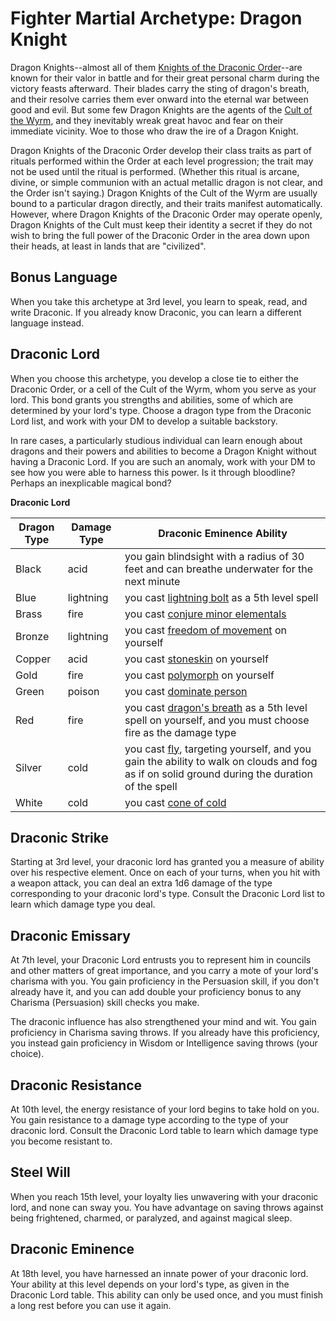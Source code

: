 # Fighter Martial Archetype: Dragon Knight
Dragon Knights--almost all of them [Knights of the Draconic Order](../../Organizations/MilitantOrders/DraconicOrder/)--are known for their valor in battle and for their great personal charm during the victory feasts afterward. Their blades carry the sting of dragon's breath, and their resolve carries them ever onward into the eternal war between good and evil. But some few Dragon Knights are the agents of the [Cult of the Wyrm](../../Organizations/CultOfTheWyrm.md), and they inevitably wreak great havoc and fear on their immediate vicinity. Woe to those who draw the ire of a Dragon Knight.

Dragon Knights of the Draconic Order develop their class traits as part of rituals performed within the Order at each level progression; the trait may not be used until the ritual is performed. (Whether this ritual is arcane, divine, or simple communion with an actual metallic dragon is not clear, and the Order isn't saying.) Dragon Knights of the Cult of the Wyrm are usually bound to a particular dragon directly, and their traits manifest automatically. However, where Dragon Knights of the Draconic Order may operate openly, Dragon Knights of the Cult must keep their identity a secret if they do not wish to bring the full power of the Draconic Order in the area down upon their heads, at least in lands that are "civilized".

## Bonus Language
When you take this archetype at 3rd level, you learn to speak, read, and write Draconic. If you already know Draconic, you can learn a different language instead.

## Draconic Lord
When you choose this archetype, you develop a close tie to either the Draconic Order, or a cell of the Cult of the Wyrm, whom you serve as your lord. This bond grants you strengths and abilities, some of which are determined by your lord's type. Choose a dragon type from the Draconic Lord list, and work with your DM to develop a suitable backstory.

In rare cases, a particularly studious individual can learn enough about dragons and their powers and abilities to become a Dragon Knight without having a Draconic Lord. If you are such an anomaly, work with your DM to see how you were able to harness this power. Is it through bloodline? Perhaps an inexplicable magical bond?

**Draconic Lord**

Dragon Type|Damage Type|Draconic Eminence Ability
-----------|-----------|-------------------------
Black|acid|you gain blindsight with a radius of 30 feet and can breathe underwater for the next minute
Blue|lightning|you cast [lightning bolt]() as a 5th level spell
Brass|fire|you cast [conjure minor elementals]()
Bronze|lightning|you cast [freedom of movement]() on yourself
Copper|acid|you cast [stoneskin]() on yourself
Gold|fire|you cast [polymorph]() on yourself
Green|poison|you cast [dominate person]()
Red|fire|you cast [dragon's breath]() as a 5th level spell on yourself, and you must choose fire as the damage type
Silver|cold|you cast [fly](), targeting yourself, and you gain the ability to walk on clouds and fog as if on solid ground during the duration of the spell
White|cold|you cast [cone of cold]()

## Draconic Strike
Starting at 3rd level, your draconic lord has granted you a measure of ability over his respective element. Once on each of your turns, when you hit with a weapon attack, you can deal an extra 1d6 damage of the type corresponding to your draconic lord's type. Consult the Draconic Lord list to learn which damage type you deal.

## Draconic Emissary
At 7th level, your Draconic Lord entrusts you to represent him in councils and other matters of great importance, and you carry a mote of your lord's charisma with you. You gain proficiency in the Persuasion skill, if you don't already have it, and you can add double your proficiency bonus to any Charisma (Persuasion) skill checks you make.

The draconic influence has also strengthened your mind and wit. You gain proficiency in Charisma saving throws. If you already have this proficiency, you instead gain proficiency in Wisdom or Intelligence saving throws (your choice).

## Draconic Resistance
At 10th level, the energy resistance of your lord begins to take hold on you. You gain resistance to a damage type according to the type of your draconic lord. Consult the Draconic Lord table to learn which damage type you become resistant to.

## Steel Will
When you reach 15th level, your loyalty lies unwavering with your draconic lord, and none can sway you. You have advantage on saving throws against being frightened, charmed, or paralyzed, and against magical sleep.

## Draconic Eminence
At 18th level, you have harnessed an innate power of your draconic lord. Your ability at this level depends on your lord's type, as given in the Draconic Lord table. This ability can only be used once, and you must finish a long rest before you can use it again.
